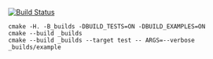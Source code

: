[![Build Status](https://travis-ci.org/arsenygolubtsov/matrix-0.0.3.svg?branch=master)](https://travis-ci.org/arsenygolubtsov/matrix-0.0.3)

```
cmake -H. -B_builds -DBUILD_TESTS=ON -DBUILD_EXAMPLES=ON
cmake --build _builds
cmake --build _builds --target test -- ARGS=--verbose
_builds/example
```
